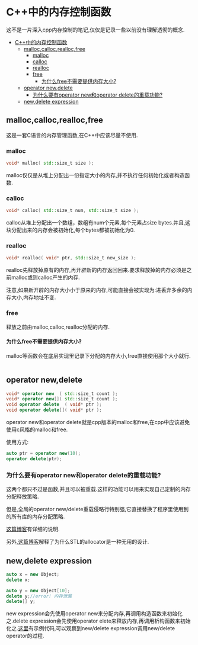 # C++中的内存控制函数

这不是一片深入cpp内存控制的笔记,仅仅是记录一些以前没有理解透彻的概念.

<!-- TOC -->

- [C++中的内存控制函数](#c中的内存控制函数)
	- [malloc,calloc,realloc,free](#malloccallocreallocfree)
		- [malloc](#malloc)
		- [calloc](#calloc)
		- [realloc](#realloc)
		- [free](#free)
			- [为什么free不需要提供内存大小?](#为什么free不需要提供内存大小)
	- [operator new,delete](#operator-newdelete)
		- [为什么要有operator new和operator delete的重载功能?](#为什么要有operator-new和operator-delete的重载功能)
	- [new,delete expression](#newdelete-expression)

<!-- /TOC -->


## malloc,calloc,realloc,free

这是一套C语言的内存管理函数,在C++中应该尽量不使用.

### malloc

```cpp
void* malloc( std::size_t size );
```

malloc仅仅是从堆上分配出一份指定大小的内存,并不执行任何初始化或者构造函数.

### calloc

```cpp
void* calloc( std::size_t num, std::size_t size );
```

calloc从堆上分配出一个数组，数组有num个元素,每个元素占size bytes.并且,这块分配出来的内存会被初始化,每个bytes都被初始化为0.

### realloc

```cpp
void* realloc( void* ptr, std::size_t new_size );
```

realloc先释放掉原有的内存,再开辟新的内存返回回来.要求释放掉的内存必须是之前malloc或则calloc产生的内存.

注意,如果新开辟的内存大小小于原来的内存,可能直接会被实现为:进丢弃多余的内存大小,内存地址不变.

### free

释放之前由malloc,calloc,realloc分配的内存.

#### 为什么free不需要提供内存大小?

malloc等函数会在底层实现里记录下分配的内存大小,free直接使用那个大小就行.

```cpp
```

## operator new,delete

```cpp
void* operator new  ( std::size_t count );
void* operator new[]( std::size_t count );
void operator delete  ( void* ptr );
void operator delete[]( void* ptr );
```
operator new和operator delete就是cpp版本的malloc和free,在cpp中应该避免使用c风格的malloc和free.

使用方式:
```cpp
auto ptr = operator new(10);
operator delete(ptr);
```

### 为什么要有operator new和operator delete的重载功能?

这两个都只不过是函数,并且可以被重载.这样的功能可以用来实现自己定制的内存分配释放策略.

但是,全局的operator new/delete重载侵略行特别强,它直接替换了程序里使用到的所有库的内存分配策略.

[这篇博客](http://blog.csdn.net/solstice/article/details/6198937)有详细的说明.

另外,[这篇博客](http://blog.csdn.net/Solstice/article/details/4401382)解释了为什么STL的allocator是一种无用的设计.

## new,delete expression

```cpp
auto x = new Object;
delete x;

auto y = new Object[10];
delete y;//error! 内存泄漏
delete[] y;
```

new expression会先使用operator new来分配内存,再调用构造函数来初始化之.delete expression会先使用operator elete来释放内存,再调用析构函数来初始化之.[这里](./test.cpp)有示例代码,可以观察到new/delete expression调用new/delete operator的过程.

